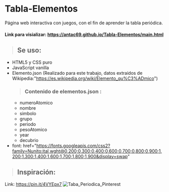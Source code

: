 # Tabla-Elementos
Página web interactiva con juegos, con el fin de aprender la tabla periódica.
#### Link para visializar: https://antac69.github.io/Tabla-Elementos/main.html
> ## Se uso:
* HTML5 y CSS puro
* JavaScript vanilla
* Elemento.json (Realizado para este trabajo, datos extraidos de Wikipedia:"https://es.wikipedia.org/wiki/Elemento_qu%C3%ADmico") 
  > ### Contenido de elementos.json :
    * numeroAtomico
    * nombre
    * simbolo
    * grupo
    * periodo
    * pesoAtomico
    * year
    * decubrio
* font: href="https://fonts.googleapis.com/css2?family=Nunito:ital,wght@0,200;0,300;0,400;0,600;0,700;0,800;0,900;1,200;1,300;1,400;1,600;1,700;1,800;1,900&display=swap"
> ## Inspiración:
Link: https://pin.it/4VYEpx7
![Taba_Periodica_Pinterest](https://repository-images.githubusercontent.com/268389571/6f7caa00-a37a-11ea-811f-780cce8a86dc)
